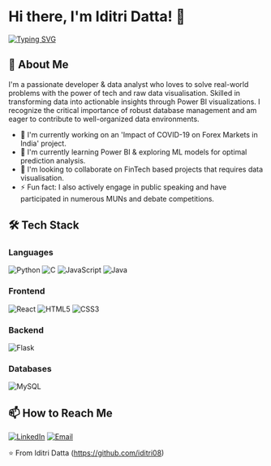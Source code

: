 # Hi there, I'm Iditri Datta! 👋

[![Typing SVG](https://readme-typing-svg.herokuapp.com?font=Fira+Code&pause=1000&color=FF7F50&width=435&lines=Front+End+Developer;Tech+Enthusiast;Problem+Solver;Data+Analyst;Data+Visualiser;Forex+Enthusiast)](https://git.io/typing-svg)

## 🚀 About Me

I'm a passionate developer & data analyst who loves to solve real-world problems with the power of tech and raw data visualisation. Skilled in transforming data into actionable insights through Power BI visualizations. I recognize the critical importance of robust database management and am eager to contribute to well-organized data environments.


- 🔭 I'm currently working on an 'Impact of COVID-19 on Forex Markets in India' project.
- 🌱 I'm currently learning Power BI & exploring ML models for optimal prediction analysis. 
- 👯 I'm looking to collaborate on FinTech based projects that requires data visualisation.
- ⚡ Fun fact:  I also actively engage in public speaking and have participated in numerous MUNs and debate competitions.

## 🛠 Tech Stack

### Languages
![Python](https://img.shields.io/badge/-Python-3776AB?style=flat-square&logo=python&logoColor=white)
![C](https://img.shields.io/badge/-C-A8B9CC?style=flat-square&logo=c&logoColor=black)
![JavaScript](https://img.shields.io/badge/-JavaScript-F7DF1E?style=flat-square&logo=javascript&logoColor=black)
![Java](https://img.shields.io/badge/-Java-007396?style=flat-square&logo=java&logoColor=white)

### Frontend
![React](https://img.shields.io/badge/-React-61DAFB?style=flat-square&logo=react&logoColor=black)
![HTML5](https://img.shields.io/badge/-HTML5-E34F26?style=flat-square&logo=html5&logoColor=white)
![CSS3](https://img.shields.io/badge/-CSS3-1572B6?style=flat-square&logo=css3&logoColor=white)

### Backend
![Flask](https://img.shields.io/badge/-Flask-000000?style=flat-square&logo=flask&logoColor=white)

### Databases
![MySQL](https://img.shields.io/badge/-MySQL-4479A1?style=flat-square&logo=mysql&logoColor=white)

## 📫 How to Reach Me

[![LinkedIn](https://img.shields.io/badge/-LinkedIn-0077B5?style=flat-square&logo=linkedin&logoColor=white)](https://www.linkedin.com/in/iditri-datta-441003282/)
[![Email](https://img.shields.io/badge/-Email-D14836?style=flat-square&logo=gmail&logoColor=white)](mailto:iditri.d08@gmail.com)


⭐️ From Iditri Datta (https://github.com/iditri08)

<!---
iditri08/iditri08 is a ✨ special ✨ repository because its `README.md` (this file) appears on your GitHub profile.
You can click the Preview link to take a look at your changes.
--->
